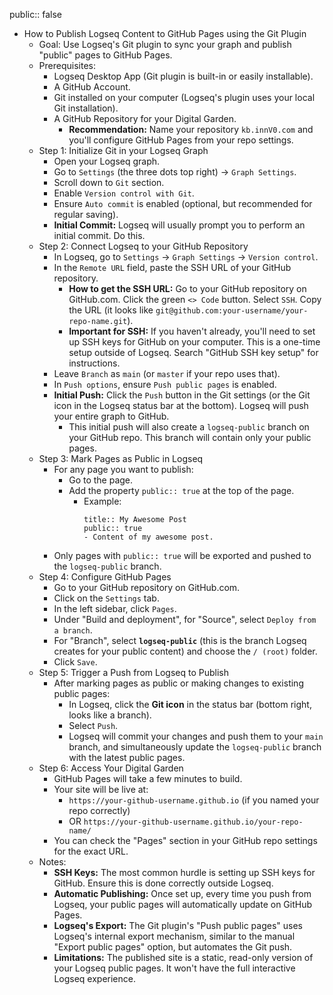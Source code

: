 public:: false

- How to Publish Logseq Content to GitHub Pages using the Git Plugin
	- Goal: Use Logseq's Git plugin to sync your graph and publish "public" pages to GitHub Pages.
	- Prerequisites:
		- Logseq Desktop App (Git plugin is built-in or easily installable).
		- A GitHub Account.
		- Git installed on your computer (Logseq's plugin uses your local Git installation).
		- A GitHub Repository for your Digital Garden.
			- **Recommendation:** Name your repository `kb.innV0.com` and you'll configure GitHub Pages from your repo settings.
	- Step 1: Initialize Git in your Logseq Graph
		- Open your Logseq graph.
		- Go to `Settings` (the three dots top right) -> `Graph Settings`.
		- Scroll down to `Git` section.
		- Enable `Version control with Git`.
		- Ensure `Auto commit` is enabled (optional, but recommended for regular saving).
		- **Initial Commit:** Logseq will usually prompt you to perform an initial commit. Do this.
	- Step 2: Connect Logseq to your GitHub Repository
		- In Logseq, go to `Settings` -> `Graph Settings` -> `Version control`.
		- In the `Remote URL` field, paste the SSH URL of your GitHub repository.
			- **How to get the SSH URL:** Go to your GitHub repository on GitHub.com. Click the green `<> Code` button. Select `SSH`. Copy the URL (it looks like `git@github.com:your-username/your-repo-name.git`).
			- **Important for SSH:** If you haven't already, you'll need to set up SSH keys for GitHub on your computer. This is a one-time setup outside of Logseq. Search "GitHub SSH key setup" for instructions.
		- Leave `Branch` as `main` (or `master` if your repo uses that).
		- In `Push options`, ensure `Push public pages` is enabled.
		- **Initial Push:** Click the `Push` button in the Git settings (or the Git icon in the Logseq status bar at the bottom). Logseq will push your entire graph to GitHub.
			- This initial push will also create a `logseq-public` branch on your GitHub repo. This branch will contain only your public pages.
	- Step 3: Mark Pages as Public in Logseq
		- For any page you want to publish:
			- Go to the page.
			- Add the property `public:: true` at the top of the page.
				- Example:
				  ```
				  title:: My Awesome Post
				  public:: true
				  - Content of my awesome post.
				  ```
		- Only pages with `public:: true` will be exported and pushed to the `logseq-public` branch.
	- Step 4: Configure GitHub Pages
		- Go to your GitHub repository on GitHub.com.
		- Click on the `Settings` tab.
		- In the left sidebar, click `Pages`.
		- Under "Build and deployment", for "Source", select `Deploy from a branch`.
		- For "Branch", select **`logseq-public`** (this is the branch Logseq creates for your public content) and choose the `/ (root)` folder.
		- Click `Save`.
	- Step 5: Trigger a Push from Logseq to Publish
		- After marking pages as public or making changes to existing public pages:
			- In Logseq, click the **Git icon** in the status bar (bottom right, looks like a branch).
			- Select `Push`.
			- Logseq will commit your changes and push them to your `main` branch, and simultaneously update the `logseq-public` branch with the latest public pages.
	- Step 6: Access Your Digital Garden
		- GitHub Pages will take a few minutes to build.
		- Your site will be live at:
			- `https://your-github-username.github.io` (if you named your repo correctly)
			- OR `https://your-github-username.github.io/your-repo-name/`
		- You can check the "Pages" section in your GitHub repo settings for the exact URL.
	- Notes:
		- **SSH Keys:** The most common hurdle is setting up SSH keys for GitHub. Ensure this is done correctly outside Logseq.
		- **Automatic Publishing:** Once set up, every time you push from Logseq, your public pages will automatically update on GitHub Pages.
		- **Logseq's Export:** The Git plugin's "Push public pages" uses Logseq's internal export mechanism, similar to the manual "Export public pages" option, but automates the Git push.
		- **Limitations:** The published site is a static, read-only version of your Logseq public pages. It won't have the full interactive Logseq experience.